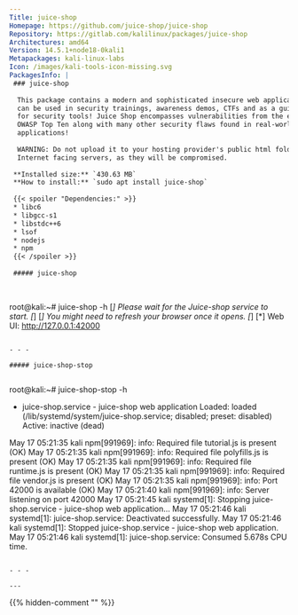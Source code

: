 ```yaml
---
Title: juice-shop
Homepage: https://github.com/juice-shop/juice-shop
Repository: https://gitlab.com/kalilinux/packages/juice-shop
Architectures: amd64
Version: 14.5.1+node18-0kali1
Metapackages: kali-linux-labs 
Icon: /images/kali-tools-icon-missing.svg
PackagesInfo: |
 ### juice-shop
 
  This package contains a modern and sophisticated insecure web application! It
  can be used in security trainings, awareness demos, CTFs and as a guinea pig
  for security tools! Juice Shop encompasses vulnerabilities from the entire
  OWASP Top Ten along with many other security flaws found in real-world
  applications!
   
  WARNING: Do not upload it to your hosting provider's public html folder or any
  Internet facing servers, as they will be compromised.
 
 **Installed size:** `430.63 MB`  
 **How to install:** `sudo apt install juice-shop`  
 
 {{< spoiler "Dependencies:" >}}
 * libc6 
 * libgcc-s1 
 * libstdc++6 
 * lsof
 * nodejs 
 * npm
 {{< /spoiler >}}
 
 ##### juice-shop
 
 
 ```
 root@kali:~# juice-shop -h
 [*] Please wait for the Juice-shop service to start.
 [*]
 [*] You might need to refresh your browser once it opens.
 [*]
 [*]  Web UI: http://127.0.0.1:42000
 
 ```
 
 - - -
 
 ##### juice-shop-stop
 
 
 ```
 root@kali:~# juice-shop-stop -h
 * juice-shop.service - juice-shop web application
      Loaded: loaded (/lib/systemd/system/juice-shop.service; disabled; preset: disabled)
      Active: inactive (dead)
 
 May 17 05:21:35 kali npm[991969]: info: Required file tutorial.js is present (OK)
 May 17 05:21:35 kali npm[991969]: info: Required file polyfills.js is present (OK)
 May 17 05:21:35 kali npm[991969]: info: Required file runtime.js is present (OK)
 May 17 05:21:35 kali npm[991969]: info: Required file vendor.js is present (OK)
 May 17 05:21:35 kali npm[991969]: info: Port 42000 is available (OK)
 May 17 05:21:40 kali npm[991969]: info: Server listening on port 42000
 May 17 05:21:45 kali systemd[1]: Stopping juice-shop.service - juice-shop web application...
 May 17 05:21:46 kali systemd[1]: juice-shop.service: Deactivated successfully.
 May 17 05:21:46 kali systemd[1]: Stopped juice-shop.service - juice-shop web application.
 May 17 05:21:46 kali systemd[1]: juice-shop.service: Consumed 5.678s CPU time.
 ```
 
 - - -
 
---
```

{{% hidden-comment "<!--Do not edit anything above this line-->" %}}
